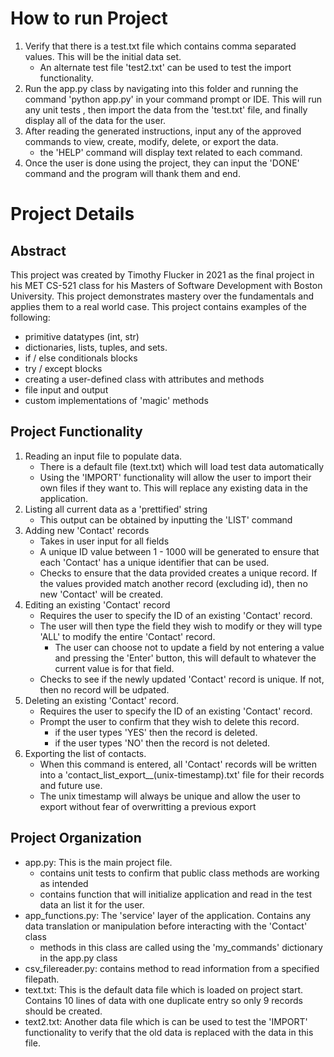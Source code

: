 # How to run Project
 1. Verify that there is a test.txt file which contains comma separated 
    values.  This will be the initial data set.
     - An alternate test file 'test2.txt' can be used to test the import
        functionality.
 2. Run the app.py class by navigating into this folder and running the command
    'python app.py' in your command prompt or IDE. This will run any unit tests
    , then import the data from the 'test.txt' file, and finally display all of 
     the data for the user.
 3. After reading the generated instructions, input any of the approved
    commands to view, create, modify, delete, or export the data.
     - the 'HELP' command will display text related to each command.
 4. Once the user is done using the project, they can input the 'DONE' 
    command and the program will thank them and end.


# Project Details
## Abstract
 This project was created by Timothy Flucker in 2021 as the final project in 
 his MET CS-521 class for his Masters of Software Development with Boston
 University. This project demonstrates mastery over the fundamentals 
 and applies them to a real world case. This project contains examples of the 
 following:
  - primitive datatypes (int, str)
  - dictionaries, lists, tuples, and sets.
  - if / else conditionals blocks
  - try / except blocks
  - creating a user-defined class with attributes and methods
  - file input and output
  - custom implementations of 'magic' methods

## Project Functionality
 1. Reading an input file to populate data.
    - There is a default file (text.txt) which will load test data 
        automatically
    - Using the 'IMPORT' functionality will allow the user to import their
        own files if they want to. This will replace any existing data in
        the application.
 2. Listing all current data as a 'prettified' string
    - This output can be obtained by inputting the 'LIST' command
 3. Adding new 'Contact' records
    - Takes in user input for all fields 
    - A unique ID value between 1 - 1000 will be generated to ensure that
        each 'Contact' has a unique identifier that can be used.
    - Checks to ensure that the data provided creates a unique record. If 
        the values provided match another record (excluding id), then no
        new 'Contact' will be created.
 4. Editing an existing 'Contact' record
    - Requires the user to specify the ID of an existing 'Contact' record.
    - The user will then type the field they wish to modify or they will 
        type 'ALL' to modify the entire 'Contact' record.
        - The user can choose not to update a field by not entering a value
            and pressing the 'Enter' button, this will default to whatever 
            the current value is for that field.
    - Checks to see if the newly updated 'Contact' record is unique. If not,
        then no record will be udpated.
 5. Deleting an existing 'Contact' record.
    - Requires the user to specify the ID of an existing 'Contact' record.
    - Prompt the user to confirm that they wish to delete this record.
        - if the user types 'YES' then the record is deleted.
        - if the user types 'NO' then the record is not deleted.
 6. Exporting the list of contacts.
    - When this command is entered, all 'Contact' records will be written
        into a 'contact_list_export__(unix-timestamp).txt' file for their
        records and future use. 
    - The unix timestamp will always be unique and allow the user to export 
        without fear of overwritting a previous export
        
## Project Organization
 - app.py: This is the main project file. 
    - contains unit tests to confirm that public class methods are working
        as intended
    - contains function that will initialize application and read in the 
        test data an list it for the user.
 - app_functions.py: The 'service' layer of the application.  Contains 
    any data translation or manipulation before interacting with the 
    'Contact' class
     - methods in this class are called using the 'my_commands' dictionary
        in the app.py class
 - csv_filereader.py: contains method to read information from a specified 
    filepath.
 - text.txt: This is the default data file which is loaded on project start.
    Contains 10 lines of data with one duplicate entry so only 9 records 
    should be created.
 - text2.txt: Another data file which is can be used to test the 'IMPORT' 
   functionality to verify that the old data is replaced with the data in
   this file.